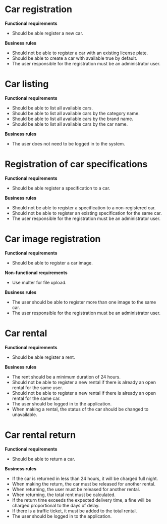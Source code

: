 # Car registration

**Functional requirements**
* Should be able register a new car.

**Business rules**
* Should not be able to register a car with an existing license plate.
* Should be able to create a car with available true by default.
* The user responsible for the registration must be an administrator user.

# Car listing

**Functional requirements**
* Should be able to list all available cars.
* Should be able to list all available cars by the category name.
* Should be able to list all available cars by the brand name.
* Should be able to list all available cars by the car name.

**Business rules**
* The user does not need to be logged in to the system.

# Registration of car specifications

**Functional requirements**
* Should be able register a specification to a car.

**Business rules**
* Should not be able to register a specification to a non-registered car.
* Should not be able to register an existing specification for the same car.
* The user responsible for the registration must be an administrator user.

# Car image registration

**Functional requirements**
* Should be able to register a car image.

**Non-functional requirements**
* Use multer for file upload.

**Business rules**
* The user should be able to register more than one image to the same car.
* The user responsible for the registration must be an administrator user.

# Car rental

**Functional requirements**
* Should be able register a rent.

**Business rules**
* The rent should be a minimum duration of 24 hours.
* Should not be able to register a new rental if there is already an open rental for the same user.
* Should not be able to register a new rental if there is already an open rental for the same car.
* The user should be logged in to the application.
* When making a rental, the status of the car should be changed to unavailable.

# Car rental return

**Functional requirements**
* Should be able to return a car.

**Business rules**
* If the car is returned in less than 24 hours, it will be charged full night.
* When making the return, the car must be released for another rental.
* When returning, the user must be released for another rental.
* When returning, the total rent must be calculated.
* If the return time exceeds the expected delivery time, a fine will be charged proportional to the days of delay.
* If there is a traffic ticket, it must be added to the total rental.
* The user should be logged in to the application.